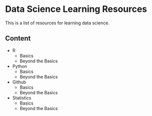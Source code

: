 # Data Science Learning Resources
This is a list of resources for learning data science.

## Content

- R
   * Basics
   * Beyond the Basics
- Python
  * Basics
  * Beyond the Basics
- Github
  * Basics
  * Beyond the Basics
- Statistics
  * Basics
  * Beyond the Basics
